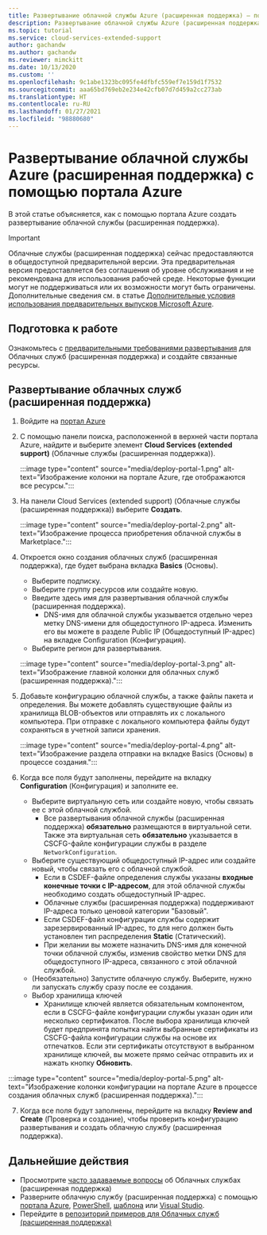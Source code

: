 ```yaml
---
title: Развертывание облачной службы Azure (расширенная поддержка) — портал Azure
description: Развертывание облачной службы Azure (расширенная поддержка) с помощью портала Azure
ms.topic: tutorial
ms.service: cloud-services-extended-support
author: gachandw
ms.author: gachandw
ms.reviewer: mimckitt
ms.date: 10/13/2020
ms.custom: ''
ms.openlocfilehash: 9c1abe1323bc095fe4dfbfc559ef7e159d1f7532
ms.sourcegitcommit: aaa65bd769eb2e234e42cfb07d7d459a2cc273ab
ms.translationtype: HT
ms.contentlocale: ru-RU
ms.lasthandoff: 01/27/2021
ms.locfileid: "98880680"
---
```

# <a name="deploy-a-azure-cloud-services-extended-support-using-the-azure-portal"></a>Развертывание облачной службы Azure (расширенная поддержка) с помощью портала Azure
В этой статье объясняется, как с помощью портала Azure создать развертывание облачной службы (расширенная поддержка). 

> [!IMPORTANT]
> Облачные службы (расширенная поддержка) сейчас предоставляются в общедоступной предварительной версии.
> Эта предварительная версия предоставляется без соглашения об уровне обслуживания и не рекомендована для использования рабочей среде. Некоторые функции могут не поддерживаться или их возможности могут быть ограничены. Дополнительные сведения см. в статье [Дополнительные условия использования предварительных выпусков Microsoft Azure](https://azure.microsoft.com/support/legal/preview-supplemental-terms/).

## <a name="before-you-begin"></a>Подготовка к работе

Ознакомьтесь с [предварительными требованиями развертывания](deploy-prerequisite.md) для Облачных служб (расширенная поддержка) и создайте связанные ресурсы. 

## <a name="deploy-a-cloud-services-extended-support"></a>Развертывание облачных служб (расширенная поддержка) 
1. Войдите на [портал Azure](https://portal.azure.com)

2.  С помощью панели поиска, расположенной в верхней части портала Azure, найдите и выберите элемент **Cloud Services (extended support)** (Облачные службы (расширенная поддержка)).

    :::image type="content" source="media/deploy-portal-1.png" alt-text="Изображение колонки на портале Azure, где отображаются все ресурсы.":::
 
3.  На панели Cloud Services (extended support) (Облачные службы (расширенная поддержка)) выберите **Создать**. 

    :::image type="content" source="media/deploy-portal-2.png" alt-text="Изображение процесса приобретения облачной службы в Marketplace.":::

4. Откроется окно создания облачных служб (расширенная поддержка), где будет выбрана вкладка **Basics** (Основы). 
    - Выберите подписку.
    - Выберите группу ресурсов или создайте новую.
    - Введите здесь имя для развертывания облачной службы (расширенная поддержка).
        - DNS-имя для облачной службы указывается отдельно через метку DNS-имени для общедоступного IP-адреса. Изменить его вы можете в разделе Public IP (Общедоступный IP-адрес) на вкладке Configuration (Конфигурация).
    -  Выберите регион для развертывания.

    :::image type="content" source="media/deploy-portal-3.png" alt-text="Изображение главной колонки для облачных служб (расширенная поддержка).":::

5. Добавьте конфигурацию облачной службы, а также файлы пакета и определения. Вы можете добавлять существующие файлы из хранилища BLOB-объектов или отправлять их с локального компьютера. При отправке с локального компьютера файлы будут сохраняться в учетной записи хранения. 

    :::image type="content" source="media/deploy-portal-4.png" alt-text="Изображение раздела отправки на вкладке Basics (Основы) в процессе создания.":::

6. Когда все поля будут заполнены, перейдите на вкладку **Configuration** (Конфигурация) и заполните ее. 
    - Выберите виртуальную сеть или создайте новую, чтобы связать ее с этой облачной службой. 
        - Все развертывания облачной службы (расширенная поддержка) **обязательно** размещаются в виртуальной сети. Также эта виртуальная сеть **обязательно** указывается в CSCFG-файле конфигурации службы в разделе `NetworkConfiguration`.
    - Выберите существующий общедоступный IP-адрес или создайте новый, чтобы связать его с облачной службой.
        - Если в CSDEF-файле определения службы указаны **входные конечные точки с IP-адресом**, для этой облачной службы необходимо создать общедоступный IP-адрес. 
        - Облачные службы (расширенная поддержка) поддерживают IP-адреса только ценовой категории "Базовый".
        - Если CSDEF-файл конфигурации службы содержит зарезервированный IP-адрес, то для него должен быть установлен тип распределения **Static** (Статический). 
        - При желании вы можете назначить DNS-имя для конечной точки облачной службы, изменив свойство метки DNS для общедоступного IP-адреса, связанного с этой облачной службой.  
    - (Необязательно) Запустите облачную службу. Выберите, нужно ли запускать службу сразу после ее создания.
    - Выбор хранилища ключей 
        - Хранилище ключей является обязательным компонентом, если в CSCFG-файле конфигурации службы указан один или несколько сертификатов. После выбора хранилища ключей будет предпринята попытка найти выбранные сертификаты из CSCFG-файла конфигурации службы на основе их отпечатков. Если эти сертификаты отсутствуют в выбранном хранилище ключей, вы можете прямо сейчас отправить их и нажать кнопку **Обновить**.   

 :::image type="content" source="media/deploy-portal-5.png" alt-text="Изображение колонки конфигурации на портале Azure в процессе создания облачных служб (расширенная поддержка).":::

7. Когда все поля будут заполнены, перейдите на вкладку **Review and Create** (Проверка и создание), чтобы проверить конфигурацию развертывания и создать облачную службу (расширенная поддержка).

## <a name="next-steps"></a>Дальнейшие действия 
- Просмотрите [часто задаваемые вопросы](faq.md) об Облачных службах (расширенная поддержка)
- Разверните облачную службу (расширенная поддержка) с помощью [портала Azure](deploy-portal.md), [PowerShell](deploy-powershell.md), [шаблона](deploy-template.md) или [Visual Studio](deploy-visual-studio.md).
- Перейдите в [репозиторий примеров для Облачных служб (расширенная поддержка) ](https://github.com/Azure-Samples/cloud-services-extended-support)